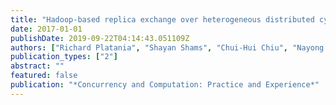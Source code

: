 ```yaml
---
title: "Hadoop-based replica exchange over heterogeneous distributed cyberinfrastructures"
date: 2017-01-01
publishDate: 2019-09-22T04:14:43.051109Z
authors: ["Richard Platania", "Shayan Shams", "Chui-Hui Chiu", "Nayong Kim", "Joohyun Kim", "Seung-Jong Park"]
publication_types: ["2"]
abstract: ""
featured: false
publication: "*Concurrency and Computation: Practice and Experience*"
---
```



